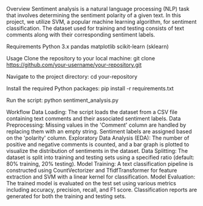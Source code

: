 Overview
Sentiment analysis is a natural language processing (NLP) task that involves determining the sentiment polarity of a given text. In this project, we utilize SVM, a popular machine learning algorithm, for sentiment classification. The dataset used for training and testing consists of text comments along with their corresponding sentiment labels.

Requirements
Python 3.x
pandas
matplotlib
scikit-learn (sklearn)

Usage
Clone the repository to your local machine:
git clone https://github.com/your-username/your-repository.git

Navigate to the project directory:
cd your-repository

Install the required Python packages:
pip install -r requirements.txt

Run the script:
python sentiment_analysis.py


Workflow
Data Loading: The script loads the dataset from a CSV file containing text comments and their associated sentiment labels.
Data Preprocessing: Missing values in the 'Comment' column are handled by replacing them with an empty string. Sentiment labels are assigned based on the 'polarity' column.
Exploratory Data Analysis (EDA): The number of positive and negative comments is counted, and a bar graph is plotted to visualize the distribution of sentiments in the dataset.
Data Splitting: The dataset is split into training and testing sets using a specified ratio (default: 80% training, 20% testing).
Model Training: A text classification pipeline is constructed using CountVectorizer and TfidfTransformer for feature extraction and SVM with a linear kernel for classification.
Model Evaluation: The trained model is evaluated on the test set using various metrics including accuracy, precision, recall, and F1 score. Classification reports are generated for both the training and testing sets.
